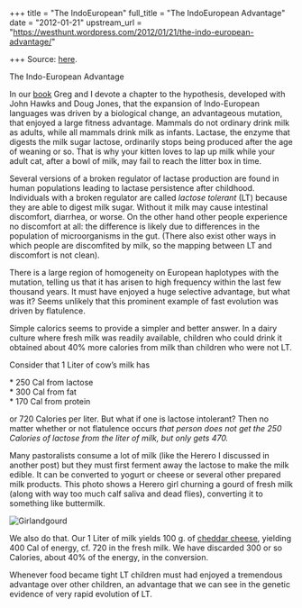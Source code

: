 +++
title = "The IndoEuropean"
full_title = "The IndoEuropean Advantage"
date = "2012-01-21"
upstream_url = "https://westhunt.wordpress.com/2012/01/21/the-indo-european-advantage/"

+++
Source: [here](https://westhunt.wordpress.com/2012/01/21/the-indo-european-advantage/).

The Indo-European Advantage

In our
[book](http://www.amazon.com/10000-Year-Explosion-Civilization-Accelerated/dp/0465002218)
Greg and I devote a chapter to the hypothesis, developed with John Hawks
and Doug Jones, that the expansion of Indo-European languages was driven
by a biological change, an advantageous mutation, that enjoyed a large
fitness advantage. Mammals do not ordinary drink milk as adults, while
all mammals drink milk as infants. Lactase, the enzyme that digests the
milk sugar lactose, ordinarily stops being produced after the age of
weaning or so. That is why your kitten loves to lap up milk while your
adult cat, after a bowl of milk, may fail to reach the litter box in
time.

Several versions of a broken regulator of lactase production are found
in human populations leading to lactase persistence after childhood.
Individuals with a broken regulator are called *lactose tolerant* (LT)
because they are able to digest milk sugar. Without it milk may cause
intestinal discomfort, diarrhea, or worse. On the other hand other
people experience no discomfort at all: the difference is likely due to
differences in the population of microorganisms in the gut. (There also
exist other ways in which people are discomfited by milk, so the mapping
between LT and discomfort is not clean).

There is a large region of homogeneity on European haplotypes with the
mutation, telling us that it has arisen to high frequency within the
last few thousand years. It must have enjoyed a huge selective
advantage, but what was it? Seems unlikely that this prominent example
of fast evolution was driven by flatulence.

Simple calorics seems to provide a simpler and better answer. In a dairy
culture where fresh milk was readily available, children who could drink
it obtained about 40% more calories from milk than children who were not
LT.

Consider that 1 Liter of cow’s milk has

\* 250 Cal from lactose  
\* 300 Cal from fat  
\* 170 Cal from protein

or 720 Calories per liter. But what if one is lactose intolerant? Then
no matter whether or not flatulence occurs *that person does not get the
250 Calories of lactose from the liter of milk, but only gets 470.*

Many pastoralists consume a lot of milk (like the Herero I discussed in
another post) but they must first ferment away the lactose to make the
milk edible. It can be converted to yogurt or cheese or several other
prepared milk products. This photo shows a Herero girl churning a gourd
of fresh milk (along with way too much calf saliva and dead flies),
converting it to something like buttermilk.

![Girlandgourd](https://westhunt.files.wordpress.com/2012/01/girlandgourd.jpeg?w=409&h=600 "girlandgourd.jpeg")

We also do that. Our 1 Liter of milk yields 100 g. of [cheddar
cheese](//caloriecount.about.com/calories-cheddar-cheese-i1009),
yielding 400 Cal of energy, cf. 720 in the fresh milk. We have discarded
300 or so Calories, about 40% of the energy, in the conversion.

Whenever food became tight LT children must had enjoyed a tremendous
advantage over other children, an advantage that we can see in the
genetic evidence of very rapid evolution of LT.

